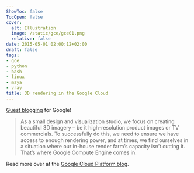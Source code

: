 ```yaml
---
ShowToc: false
TocOpen: false
cover:
  alt: Illustration
  image: /static/gce/gce01.png
  relative: false
date: 2015-05-01 02:00:12+02:00
draft: false
tags:
- gce
- python
- bash
- linux
- maya
- vray
title: 3D rendering in the Google Cloud
---
```


[Guest blogging](https://cloudplatform.googleblog.com/2015/05/3D-imagery-rendering-in-the-cloud-with-Industriromantik-and-Compute-Engine.html) for Google!

> As a small design and visualization studio, we focus on creating beautiful 3D imagery – be it high-resolution product images or TV commercials. To successfully do this, we need to ensure we have access to enough rendering power, and at times, we find ourselves in a situation where our in-house render farm’s capacity isn’t cutting it. That’s where Google Compute Engine comes in.

Read more over at the [Google Cloud Platform blog](https://cloudplatform.googleblog.com/2015/05/3D-imagery-rendering-in-the-cloud-with-Industriromantik-and-Compute-Engine.html).